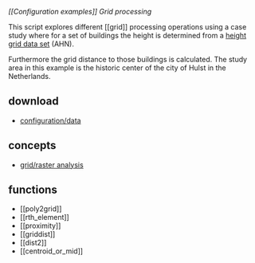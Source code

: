 *[[Configuration examples]] Grid processing*

This script explores different [[grid]] processing operations using a case study where for a set of buildings the height is
determined from a [height grid data set](https://en.wikipedia.org/wiki/Digital_elevation_model) (AHN).

Furthermore the grid distance to those buildings is calculated. The study area in this example is the historic center of the city of Hulst
in the Netherlands.

## download

- [configuration/data](https://www.geodms.nl/downloads/GeoDMS_Academy/geodms_academy_grids_20200128.zip)

## concepts

- [grid/raster analysis](https://geogra.uah.es/patxi/gisweb/GISModule/GIST_Raster.htm)

## functions

- [[poly2grid]]
- [[rth_element]]
- [[proximity]]
- [[griddist]]
- [[dist2]]
- [[centroid_or_mid]]